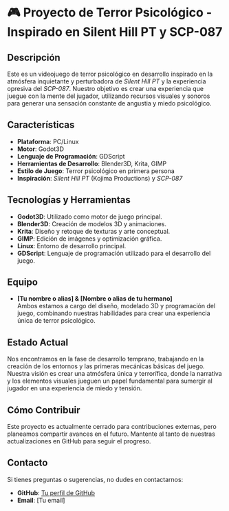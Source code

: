 # 🎮 Proyecto de Terror Psicológico - Inspirado en Silent Hill PT y SCP-087

## Descripción

Este es un videojuego de terror psicológico en desarrollo inspirado en la atmósfera inquietante y perturbadora de *Silent Hill PT* y la experiencia opresiva del *SCP-087*. Nuestro objetivo es crear una experiencia que juegue con la mente del jugador, utilizando recursos visuales y sonoros para generar una sensación constante de angustia y miedo psicológico.

## Características

- **Plataforma**: PC/Linux
- **Motor**: Godot3D
- **Lenguaje de Programación**: GDScript
- **Herramientas de Desarrollo**: Blender3D, Krita, GIMP
- **Estilo de Juego**: Terror psicológico en primera persona
- **Inspiración**: *Silent Hill PT* (Kojima Productions) y *SCP-087*

## Tecnologías y Herramientas

- **Godot3D**: Utilizado como motor de juego principal.
- **Blender3D**: Creación de modelos 3D y animaciones.
- **Krita**: Diseño y retoque de texturas y arte conceptual.
- **GIMP**: Edición de imágenes y optimización gráfica.
- **Linux**: Entorno de desarrollo principal.
- **GDScript**: Lenguaje de programación utilizado para el desarrollo del juego.

## Equipo

- **[Tu nombre o alias] & [Nombre o alias de tu hermano]**  
  Ambos estamos a cargo del diseño, modelado 3D y programación del juego, combinando nuestras habilidades para crear una experiencia única de terror psicológico.

## Estado Actual

Nos encontramos en la fase de desarrollo temprano, trabajando en la creación de los entornos y las primeras mecánicas básicas del juego. Nuestra visión es crear una atmósfera única y terrorífica, donde la narrativa y los elementos visuales jueguen un papel fundamental para sumergir al jugador en una experiencia de miedo y tensión.

## Cómo Contribuir

Este proyecto es actualmente cerrado para contribuciones externas, pero planeamos compartir avances en el futuro. Mantente al tanto de nuestras actualizaciones en GitHub para seguir el progreso.

## Contacto

Si tienes preguntas o sugerencias, no dudes en contactarnos:

- **GitHub**: [Tu perfil de GitHub](https://github.com/gurkenpoo)
- **Email**: [Tu email]
